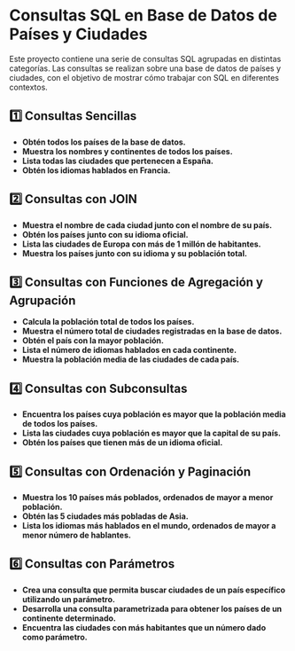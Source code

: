 # Consultas SQL en Base de Datos de Países y Ciudades

Este proyecto contiene una serie de consultas SQL agrupadas en distintas categorías. Las consultas se realizan sobre una base de datos de países y ciudades, con el objetivo de mostrar cómo trabajar con SQL en diferentes contextos.

## 1️⃣ Consultas Sencillas

- **Obtén todos los países de la base de datos.**
- **Muestra los nombres y continentes de todos los países.**
- **Lista todas las ciudades que pertenecen a España.**
- **Obtén los idiomas hablados en Francia.**

## 2️⃣ Consultas con JOIN

- **Muestra el nombre de cada ciudad junto con el nombre de su país.**
- **Obtén los países junto con su idioma oficial.**
- **Lista las ciudades de Europa con más de 1 millón de habitantes.**
- **Muestra los países junto con su idioma y su población total.**

## 3️⃣ Consultas con Funciones de Agregación y Agrupación

- **Calcula la población total de todos los países.**
- **Muestra el número total de ciudades registradas en la base de datos.**
- **Obtén el país con la mayor población.**
- **Lista el número de idiomas hablados en cada continente.**
- **Muestra la población media de las ciudades de cada país.**

## 4️⃣ Consultas con Subconsultas

- **Encuentra los países cuya población es mayor que la población media de todos los países.**
- **Lista las ciudades cuya población es mayor que la capital de su país.**
- **Obtén los países que tienen más de un idioma oficial.**

## 5️⃣ Consultas con Ordenación y Paginación

- **Muestra los 10 países más poblados, ordenados de mayor a menor población.**
- **Obtén las 5 ciudades más pobladas de Asia.**
- **Lista los idiomas más hablados en el mundo, ordenados de mayor a menor número de hablantes.**

## 6️⃣ Consultas con Parámetros

- **Crea una consulta que permita buscar ciudades de un país específico utilizando un parámetro.**
- **Desarrolla una consulta parametrizada para obtener los países de un continente determinado.**
- **Encuentra las ciudades con más habitantes que un número dado como parámetro.**
 
